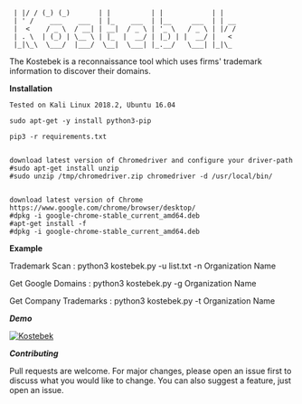 ```
 | |/ / (_) (_)       | |          | |            | |   
 | ' /    ___    ___  | |_    ___  | |__     ___  | | __
 |  <    / _ \  / __| | __|  / _ \ | '_ \   / _ \ | |/ /
 | . \  | (_) | \__ \ | |_  |  __/ | |_) | |  __/ |   < 
 |_|\_\  \___/  |___/  \__|  \___| |_.__/   \___| |_|\_	
 ```

The Kostebek is a reconnaissance tool which uses firms' trademark information to discover their domains.



**Installation**

```
Tested on Kali Linux 2018.2, Ubuntu 16.04 

sudo apt-get -y install python3-pip

pip3 -r requirements.txt  


download latest version of Chromedriver and configure your driver-path
#sudo apt-get install unzip
#sudo unzip /tmp/chromedriver.zip chromedriver -d /usr/local/bin/


download latest version of Chrome
https://www.google.com/chrome/browser/desktop/
#dpkg -i google-chrome-stable_current_amd64.deb
#apt-get install -f
#dpkg -i google-chrome-stable_current_amd64.deb
```

**Example**

 Trademark Scan :  python3 kostebek.py -u list.txt -n Organization Name
 
 Get Google Domains  : python3 kostebek.py -g Organization Name 
 
 Get Company Trademarks : python3 kostebek.py -t Organization Name

 ***Demo***

[![Kostebek](https://img.youtube.com/vi/OR4YzrgNNcE/0.jpg)](https://www.youtube.com/watch?v=OR4YzrgNNcE)


***Contributing***

Pull requests are welcome. For major changes, please open an issue first to discuss what you would like to change. You can also suggest a feature, just open an issue.

